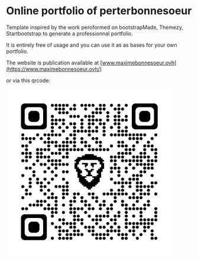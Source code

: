 # Online portfolio of perterbonnesoeur

Template inspired by the work peroformed on bootstrapMade, Themezy, Startbootstrap to generate a professionnal portfolio.

It is entirely free of usage and you can use it as as bases for your own portfolio.

The website is publication available at [www.maximebonnesoeur.ovh](https://www.maximebonnesoeur.ovh/)

or via this qrcode:

![QR-code](assets/img/qrcode_www.maximebonnesoeur.ovh.png)